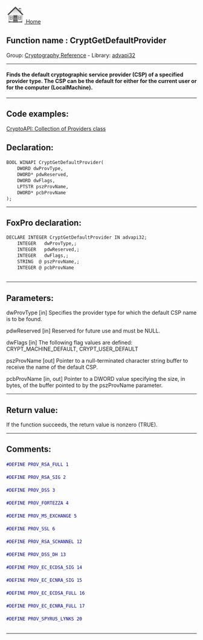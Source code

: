 [<img src="../../images/home.png"> Home ](https://github.com/VFPX/Win32API)  

## Function name : CryptGetDefaultProvider
Group: [Cryptography Reference](../../functions_group.md#Cryptography_Reference)  -  Library: [advapi32](../../Libraries.md#advapi32)  
***  


#### Finds the default cryptographic service provider (CSP) of a specified provider type. The CSP can be the default for either for the current user or for the computer (LocalMachine). 
***  


## Code examples:
[CryptoAPI: Collection of Providers class](../../samples/sample_463.md)  

## Declaration:
```foxpro  
BOOL WINAPI CryptGetDefaultProvider(
	DWORD dwProvType,
	DWORD* pdwReserved,
	DWORD dwFlags,
	LPTSTR pszProvName,
	DWORD* pcbProvName
);  
```  
***  


## FoxPro declaration:
```foxpro  
DECLARE INTEGER CryptGetDefaultProvider IN advapi32;
	INTEGER   dwProvType,;
	INTEGER   pdwReserved,;
	INTEGER   dwFlags,;
	STRING  @ pszProvName,;
	INTEGER @ pcbProvName
  
```  
***  


## Parameters:
dwProvType 
[in] Specifies the provider type for which the default CSP name is to be found.

pdwReserved 
[in] Reserved for future use and must be NULL. 

dwFlags 
[in] The following flag values are defined: CRYPT_MACHINE_DEFAULT, CRYPT_USER_DEFAULT

pszProvName 
[out] Pointer to a null-terminated character string buffer to receive the name of the default CSP.

pcbProvName 
[in, out] Pointer to a DWORD value specifying the size, in bytes, of the buffer pointed to by the pszProvName parameter.  
***  


## Return value:
If the function succeeds, the return value is nonzero (TRUE).  
***  


## Comments:
<code><font color=#0000a0>#DEFINE PROV_RSA_FULL       1  
#DEFINE PROV_RSA_SIG        2  
#DEFINE PROV_DSS            3  
#DEFINE PROV_FORTEZZA       4  
#DEFINE PROV_MS_EXCHANGE    5  
#DEFINE PROV_SSL            6  
#DEFINE PROV_RSA_SCHANNEL   12  
#DEFINE PROV_DSS_DH         13  
#DEFINE PROV_EC_ECDSA_SIG   14  
#DEFINE PROV_EC_ECNRA_SIG   15  
#DEFINE PROV_EC_ECDSA_FULL  16  
#DEFINE PROV_EC_ECNRA_FULL  17  
#DEFINE PROV_SPYRUS_LYNKS   20  
</font></code>  
  
***  

